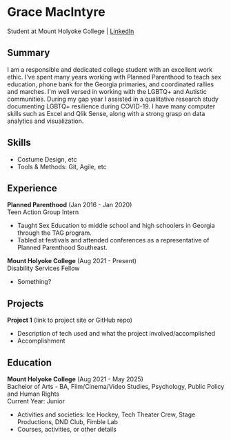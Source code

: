 # Grace MacIntyre
Student at Mount Holyoke College | [LinkedIn](https://www.linkedin.com/in/grace-macintyre-6a851b20b/)

## Summary
I am a responsible and dedicated college student with an excellent work ethic. I've spent many years working with Planned Parenthood to teach sex education, phone bank for the Georgia primaries, and coordinated rallies and marches. I'm well versed in working with the LGBTQ+ and Autistic communities. During my gap year I assisted in a qualitative research study documenting LGBTQ+ resilience during COVID-19. I have many computer skills such as Excel and Qlik Sense, along with a strong grasp on data analytics and visualization.

## Skills
- Costume Design, etc
- Tools & Methods: Git, Agile, etc

## Experience
**Planned Parenthood** (Jan 2016 - Jan 2020)   
Teen Action Group Intern
- Taught Sex Education to middle school and high schoolers in Georgia through the TAG program.
- Tabled at festivals and attended conferences as a representative of Planned Parenthood Southeast.

**Mount Holyoke College** (Aug 2021 - Present)   
Disability Services Fellow
- Something?

## Projects
**Project 1** (link to project site or GitHub repo)  
- Description of tech used and what the project involved/accomplished
- Accomplishment 

## Education
**Mount Holyoke College** (Aug 2021 - May 2025)    
Bachelor of Arts - BA, Film/Cinema/Video Studies, Psychology, Public Policy and Human Rights   
Current Year: Junior
- Activities and societies: Ice Hockey, Tech Theater Crew, Stage Productions, DND Club, Fimble Lab
- Courses, activities, or other details
